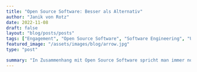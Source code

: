 ```yaml
---
title: "Open Source Software: Besser als Alternativ"
author: "Janik von Rotz"
date: 2022-11-08
draft: false
layout: "blog/posts/posts"
tags: ["Engagement", "Open Source Software", "Software Engineering", "Unternehmen"]
featured_image: "/assets/images/blog/arrow.jpg"
type: "post"

summary: "In Zusammenhang mit Open Source Software spricht man immer noch davon, dass es eine Alternative zu den bestehenden Produkten sei. Dies obwohl fast alle Software-Systeme der Welt mit Open Source Softwa..."
---
```

